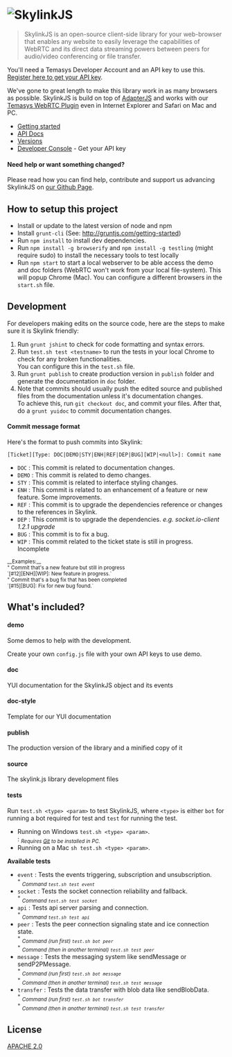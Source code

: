 # ![SkylinkJS](http://temasys.github.io/resources/img/skylinkjs.svg)

> SkylinkJS is an open-source client-side library for your web-browser that enables any website to easily leverage the capabilities of WebRTC and its direct data streaming powers between peers for audio/video conferencing or file transfer.

You'll need a Temasys Developer Account and an API key to use this. [Register here to get your API key](https://developer.temasys.com.sg).

We've gone to great length to make this library work in as many browsers as possible. SkylinkJS is build on top of [AdapterJS](http://github.com/Temasys/AdapterJS) and works with our [Temasys WebRTC Plugin](https://temasys.atlassian.net/wiki/display/TWPP/WebRTC+Plugins) even in Internet Explorer and Safari on Mac and PC.

- [Getting started](http://temasys.github.io/how-to/2014/08/08/Getting_started_with_WebRTC_and_SkylinkJS/)
- [API Docs](http://cdn.temasys.com.sg/skylink/skylinkjs/latest/doc/classes/Skylink.html)
- [Versions](http://github.com/Temasys/SkylinkJS/releases)
- [Developer Console](https://developer.temasys.com.sg) - Get your API key


#### Need help or want something changed?

Please read how you can find help, contribute and support us advancing SkylinkJS on [our Github Page](http://temasys.github.io/support).


## How to setup this project

- Install or update to the latest version of node and npm
- Install `grunt-cli` (See: http://gruntjs.com/getting-started)
- Run `npm install` to install dev dependencies.
- Run `npm install -g browserify` and `npm install -g testling` (might require sudo) to install the necessary tools to test locally
- Run `npm start` to start a local webserver to be able access the demo and doc folders (WebRTC won't work from your local file-system). This will popup Chrome (Mac). You can configure a different browsers in the `start.sh` file.

## Development

For developers making edits on the source code, here are the steps to make sure it is Skylink friendly:

1. Run `grunt jshint` to check for code formatting and syntax errors.
2. Run `test.sh test <testname>` to run the tests in your local Chrome to check for any broken functionalities.<br>
   You can configure this in the `test.sh` file.
3. Run `grunt publish` to create production version in `publish` folder and generate the documentation in `doc` folder.
4. Note that commits should usually push the edited source and published files from the documentation unless it's documentation changes.<br>
   To achieve this, run `git checkout doc`, and commit your files. After that, do a `grunt yuidoc` to commit documentation changes.


#### Commit message format

Here's the format to push commits into Skylink:

`[Ticket][Type: DOC|DEMO|STY|ENH|REF|DEP|BUG][WIP|<null>]: Commit name`

- `DOC` : This commit is related to documentation changes.
- `DEMO` : This commit is related to demo changes.
- `STY` : This commit is related to interface styling changes.
- `ENH` : This commit is related to an enhancement of a feature or new feature. Some improvements.
- `REF` : This commit is to upgrade the dependencies reference or changes to the references in Skylink.
- `DEP` : This commit is to upgrade the dependencies. _e.g. socket.io-client 1.2.1 upgrade_
- `BUG` : This commit is to fix a bug.
- `WIP` : This commit related to the ticket state is still in progress. Incomplete

<sub>
__Examples:__<br>
" Commit that's a new feature but still in progress<br>
  `[#12][ENH][WIP]: New feature in progress.`<br>
" Commit that's a bug fix that has been completed<br>
  `[#15][BUG]: Fix for new bug found.`
</sub>

## What's included?

#### demo

Some demos to help with the development.

Create your own `config.js` file with your own API keys to use demo.

#### doc

YUI documentation for the SkylinkJS object and its events

#### doc-style

Template for our YUI documentation

#### publish

The production version of the library and a minified copy of it

#### source

The skylink.js library development files

#### tests

Run `test.sh <type> <param>` to test SkylinkJS, where `<type>` is either `bot` for running a bot required for test and `test` for running the test.

- Running on Windows `test.sh <type> <param>`.<br>
  : <sub>_Requires [Git](http://git-scm.com/download/win) to be installed in PC._</sub>
- Running on a Mac `sh test.sh <type> <param>`.

__Available tests__
- `event` : Tests the events triggering, subscription and unsubscription.<br>
   " <sub>_Command `test.sh test event`_</sub>
- `socket` : Tests the socket connection reliability and fallback.<br>
   " <sub>_Command `test.sh test socket`_</sub>
- `api` : Tests api server parsing and connection.<br>
   " <sub>_Command `test.sh test api`_</sub>
- `peer` : Tests the peer connection signaling state and ice connection state.<br>
   " <sub>_Command (run first) `test.sh bot peer`_</sub><br>
   " <sub>_Command (then in another terminal) `test.sh test peer`_</sub>
- `message` : Tests the messaging system like sendMessage or sendP2PMessage.<br>
   " <sub>_Command (run first) `test.sh bot message`_</sub><br>
   " <sub>_Command (then in another terminal) `test.sh test message`_</sub>
- `transfer` : Tests the data transfer with blob data like sendBlobData.<br>
   " <sub>_Command (run first) `test.sh bot transfer`_</sub><br>
   " <sub>_Command (then in another terminal) `test.sh test transfer`_</sub>



## License

[APACHE 2.0](http://www.apache.org/licenses/LICENSE-2.0.html)
